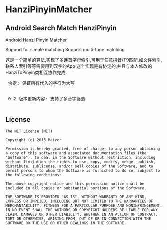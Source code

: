 # HanziPinyinMatcher
Android Search Match HanziPinyin
---------- 

Android Hanzi Pinyin Matcher

Support for simple matching
Support multi-tone matching

 这是一个简单的算法,实现了多连首字母索引,可用于任意拼音/T9匹配,如文件索引,联系人索引等等需要用到汉字的App
 这个实现是有协定的,并且与本人修改的HanziToPinyin类相互协作完成.
 
 <pre>
 协定: 保证所有代入的字符为大写
 </pre>

 <pre>
 0.2 版本更新内容: 支持了多音字筛选
 </pre>

 ## License

```
The MIT License (MIT)

Copyright (c) 2016 Maizer

Permission is hereby granted, free of charge, to any person obtaining a copy of this software and associated documentation files (the "Software"), to deal in the Software without restriction, including without limitation the rights to use, copy, modify, merge, publish, distribute, sublicense, and/or sell copies of the Software, and to permit persons to whom the Software is furnished to do so, subject to the following conditions:

The above copyright notice and this permission notice shall be included in all copies or substantial portions of the Software.

THE SOFTWARE IS PROVIDED "AS IS", WITHOUT WARRANTY OF ANY KIND, EXPRESS OR IMPLIED, INCLUDING BUT NOT LIMITED TO THE WARRANTIES OF MERCHANTABILITY, FITNESS FOR A PARTICULAR PURPOSE AND NONINFRINGEMENT. IN NO EVENT SHALL THE AUTHORS OR COPYRIGHT HOLDERS BE LIABLE FOR ANY CLAIM, DAMAGES OR OTHER LIABILITY, WHETHER IN AN ACTION OF CONTRACT, TORT OR OTHERWISE, ARISING FROM, OUT OF OR IN CONNECTION WITH THE SOFTWARE OR THE USE OR OTHER DEALINGS IN THE SOFTWARE.
```

